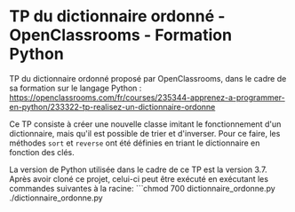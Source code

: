 # TP du dictionnaire ordonné - OpenClassrooms - Formation Python

TP du dictionnaire ordonné proposé par OpenClassrooms, dans le cadre de sa formation sur le langage Python :
https://openclassrooms.com/fr/courses/235344-apprenez-a-programmer-en-python/233322-tp-realisez-un-dictionnaire-ordonne

Ce TP consiste à créer une nouvelle classe imitant le fonctionnement d'un dictionnaire, mais qu'il est possible de trier et d'inverser.
Pour ce faire, les méthodes `sort` et `reverse` ont été définies en triant le dictionnaire en fonction des clés.

La version de Python utilisée dans le cadre de ce TP est la version 3.7.
Après avoir cloné ce projet, celui-ci peut être exécuté en exécutant les commandes suivantes à la racine:
``̀
chmod 700 dictionnaire_ordonne.py
./dictionnaire_ordonne.py
```
